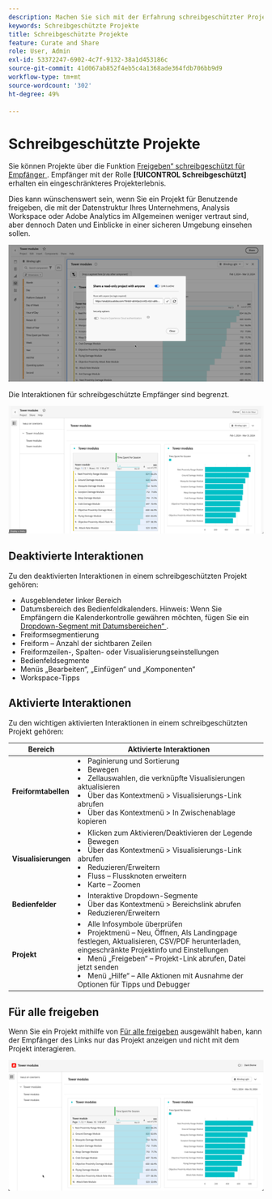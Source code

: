 ```yaml
---
description: Machen Sie sich mit der Erfahrung schreibgeschützter Projekte in Analysis Workspace vertraut.
keywords: Schreibgeschützte Projekte
title: Schreibgeschützte Projekte
feature: Curate and Share
role: User, Admin
exl-id: 53372247-6902-4c7f-9132-38a1d453186c
source-git-commit: 41d067ab852f4eb5c4a1368ade364fdb706bb9d9
workflow-type: tm+mt
source-wordcount: '302'
ht-degree: 49%

---
```


# Schreibgeschützte Projekte

Sie können Projekte über die Funktion [Freigeben“ schreibgeschützt für Empfänger ](share-projects.md). Empfänger mit der Rolle **[!UICONTROL Schreibgeschützt]** erhalten ein eingeschränkteres Projekterlebnis.

Dies kann wünschenswert sein, wenn Sie ein Projekt für Benutzende freigeben, die mit der Datenstruktur Ihres Unternehmens, Analysis Workspace oder Adobe Analytics im Allgemeinen weniger vertraut sind, aber dennoch Daten und Einblicke in einer sicheren Umgebung einsehen sollen.

![Freigeben als schreibgeschützt](assets/read-only-project-sender.png)

Die Interaktionen für schreibgeschützte Empfänger sind begrenzt.

![Freigeben als schreibgeschützt empfangen](assets/read-only-project-receiver.png)

## Deaktivierte Interaktionen

Zu den deaktivierten Interaktionen in einem schreibgeschützten Projekt gehören:

* Ausgeblendeter linker Bereich
* Datumsbereich des Bedienfeldkalenders. Hinweis: Wenn Sie Empfängern die Kalenderkontrolle gewähren möchten, fügen Sie ein [Dropdown-Segment mit Datumsbereichen“ ](https://experienceleague.adobe.com/docs/analytics-learn/tutorials/analysis-workspace/using-panels/using-drop-down-filters.html?lang=de).
* Freiformsegmentierung
* Freiform – Anzahl der sichtbaren Zeilen
* Freiformzeilen-, Spalten- oder Visualisierungseinstellungen
* Bedienfeldsegmente
* Menüs „Bearbeiten“, „Einfügen“ und „Komponenten“
* Workspace-Tipps

## Aktivierte Interaktionen

Zu den wichtigen aktivierten Interaktionen in einem schreibgeschützten Projekt gehören:

| Bereich | Aktivierte Interaktionen |
| --- | --- |
| **Freiformtabellen** | <li>Paginierung und Sortierung</li><li>Bewegen</li><li>Zellauswahlen, die verknüpfte Visualisierungen aktualisieren</li><li>Über das Kontextmenü > Visualisierungs-Link abrufen</li><li>Über das Kontextmenü > In Zwischenablage kopieren</li> |
| **Visualisierungen** | <li>Klicken zum Aktivieren/Deaktivieren der Legende</li><li>Bewegen</li><li>Über das Kontextmenü > Visualisierungs-Link abrufen</li><li>Reduzieren/Erweitern</li><li>Fluss – Flussknoten erweitern</li><li>Karte – Zoomen</li></ul> |
| **Bedienfelder** | <li>Interaktive Dropdown-Segmente</li><li>Über das Kontextmenü > Bereichslink abrufen</li><li>Reduzieren/Erweitern</li> |
| **Projekt** | <li>Alle Infosymbole überprüfen</li><li>Projektmenü – Neu, Öffnen, Als Landingpage festlegen, Aktualisieren, CSV/PDF herunterladen, eingeschränkte Projektinfo und Einstellungen</li><li>Menü „Freigeben“ – Projekt-Link abrufen, Datei jetzt senden</li><li>Menü „Hilfe“ – Alle Aktionen mit Ausnahme der Optionen für Tipps und Debugger</li> |


## Für alle freigeben

Wenn Sie ein Projekt mithilfe von [Für alle freigeben](share-projects.md#share-a-project-with-anyone-no-login-required) ausgewählt haben, kann der Empfänger des Links nur das Projekt anzeigen und nicht mit dem Projekt interagieren.

![Für alle freigeben](assets/share-with-anyone-receiver.png)
